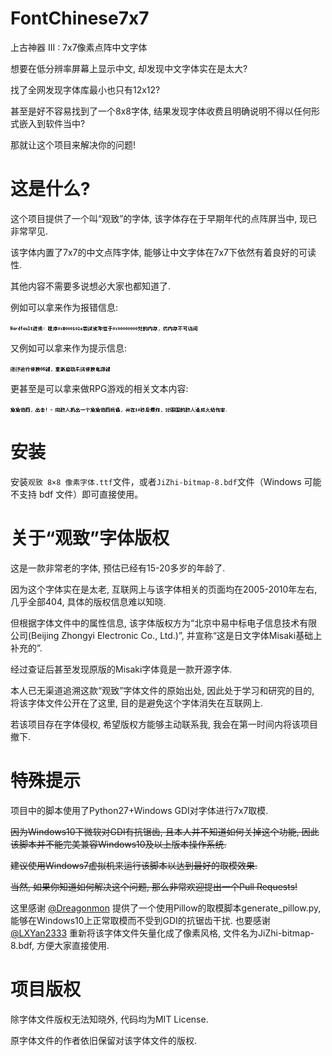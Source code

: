 # FontChinese7x7

上古神器 III : 7x7像素点阵中文字体

想要在低分辨率屏幕上显示中文, 却发现中文字体实在是太大?

找了全网发现字体库最小也只有12x12?

甚至是好不容易找到了一个8x8字体, 结果发现字体收费且明确说明不得以任何形式嵌入到软件当中?

那就让这个项目来解决你的问题!

# 这是什么?

这个项目提供了一个叫“观致”的字体, 该字体存在于早期年代的点阵屏当中, 现已非常罕见.

该字体内置了7x7的中文点阵字体, 能够让中文字体在7x7下依然有着良好的可读性.

其他内容不需要多说想必大家也都知道了.

例如可以拿来作为报错信息:

![7x7报错测试](test1.png)

又例如可以拿来作为提示信息:

![7x7提示测试](test2.png)

更甚至是可以拿来做RPG游戏的相关文本内容:

![7x7游戏内容测试](test3.png)

# 安装

安装`观致 8×8 像素字体.ttf`文件，或者`JiZhi-bitmap-8.bdf`文件（Windows 可能不支持 bdf 文件）即可直接使用。

# 关于“观致”字体版权

这是一款非常老的字体, 预估已经有15-20多岁的年龄了.

因为这个字体实在是太老, 互联网上与该字体相关的页面均在2005-2010年左右, 几乎全部404, 具体的版权信息难以知晓. 

但根据字体文件中的属性信息, 该字体版权方为“北京中易中标电子信息技术有限公司(Beijing Zhongyi Electronic Co., Ltd.)”, 并宣称“这是日文字体Misaki基础上补充的”.

经过查证后甚至发现原版的Misaki字体竟是一款开源字体.

本人已无渠道追溯这款“观致”字体文件的原始出处, 因此处于学习和研究的目的, 将该字体文件公开在了这里, 目的是避免这个字体消失在互联网上.

若该项目存在字体侵权, 希望版权方能够主动联系我, 我会在第一时间内将该项目撤下.

# 特殊提示

项目中的脚本使用了Python27+Windows GDI对字体进行7x7取模.

~~因为Windows10下微软对GDI有抗锯齿, 且本人并不知道如何关掉这个功能, 因此该脚本并不能完美兼容Windows10及以上版本操作系统.~~

~~建议使用Windows7虚拟机来运行该脚本以达到最好的取模效果.~~

~~当然, 如果你知道如何解决这个问题, 那么非常欢迎提出一个Pull Requests!~~

这里感谢 [@Dreagonmon](https://github.com/Dreagonmon) 提供了一个使用Pillow的取模脚本generate_pillow.py, 能够在Windows10上正常取模而不受到GDI的抗锯齿干扰. 
也要感谢 [@LXYan2333](https://github.com/LXYan2333) 重新将该字体文件矢量化成了像素风格, 文件名为JiZhi-bitmap-8.bdf, 方便大家直接使用.

# 项目版权

除字体文件版权无法知晓外, 代码均为MIT License.

原字体文件的作者依旧保留对该字体文件的版权.
